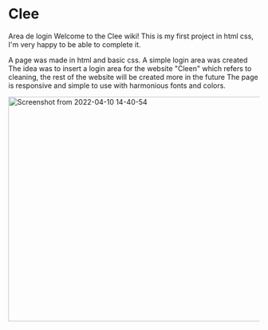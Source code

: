 # Clee
Area de login 
Welcome to the Clee wiki!
This is my first project in html css, I'm very happy to be able to complete it.

A page was made in html and basic css. A simple login area was created The idea was to insert a login area for the website "Cleen" which refers to cleaning, the rest of the website will be created more in the future The page is responsive and simple to use with harmonious fonts and colors.

<a data-flickr-embed="true" href="https://www.flickr.com/photos/195409179@N06/51994140092/in/dateposted-public/" title="Screenshot from 2022-04-10 14-40-54"><img src="https://live.staticflickr.com/65535/51994140092_f75134576a_c.jpg" width="800" height="450" alt="Screenshot from 2022-04-10 14-40-54"></a>
